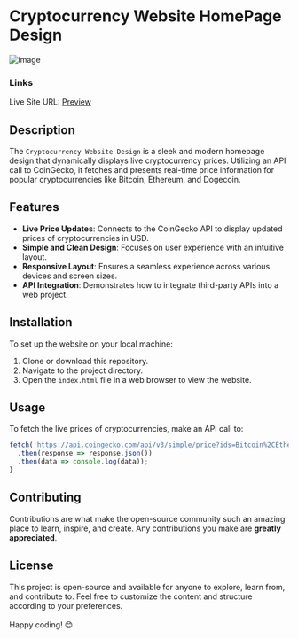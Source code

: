# Cryptocurrency Website HomePage Design

![image](https://github.com/VinayShetyeOfficial/Html_Css_JS_Projects/assets/100470361/d3356155-17b6-4e6a-b472-17bbbbaa189b)

### Links
Live Site URL: [Preview](https://664feca64d7a5fb22babace2--ornate-cascaron-b6fa79.netlify.app/)

## Description
The `Cryptocurrency Website Design` is a sleek and modern homepage design that dynamically displays live cryptocurrency prices. Utilizing an API call to CoinGecko, it fetches and presents real-time price information for popular cryptocurrencies like Bitcoin, Ethereum, and Dogecoin.

## Features
- **Live Price Updates**: Connects to the CoinGecko API to display updated prices of cryptocurrencies in USD.
- **Simple and Clean Design**: Focuses on user experience with an intuitive layout.
- **Responsive Layout**: Ensures a seamless experience across various devices and screen sizes.
- **API Integration**: Demonstrates how to integrate third-party APIs into a web project.

## Installation
To set up the website on your local machine:
1. Clone or download this repository.
2. Navigate to the project directory.
3. Open the `index.html` file in a web browser to view the website.

## Usage
To fetch the live prices of cryptocurrencies, make an API call to:
```javascript
fetch('https://api.coingecko.com/api/v3/simple/price?ids=Bitcoin%2CEthereum%2CDogecoin&vs_currencies=usd'){
  .then(response => response.json())
  .then(data => console.log(data));
}
```


## Contributing
Contributions are what make the open-source community such an amazing place to learn, inspire, and create. Any contributions you make are **greatly appreciated**.

## License
This project is open-source and available for anyone to explore, learn from, and contribute to.
Feel free to customize the content and structure according to your preferences. <br><br> Happy coding! 😊

